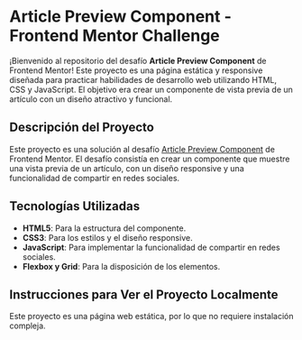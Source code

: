 # Article Preview Component - Frontend Mentor Challenge

¡Bienvenido al repositorio del desafío **Article Preview Component** de Frontend Mentor! Este proyecto es una página estática y responsive diseñada para practicar habilidades de desarrollo web utilizando HTML, CSS y JavaScript. El objetivo era crear un componente de vista previa de un artículo con un diseño atractivo y funcional.

## Descripción del Proyecto

Este proyecto es una solución al desafío [Article Preview Component](https://www.frontendmentor.io/challenges/article-preview-component-dYBN_pYFT) de Frontend Mentor. El desafío consistía en crear un componente que muestre una vista previa de un artículo, con un diseño responsive y una funcionalidad de compartir en redes sociales.

## Tecnologías Utilizadas

- **HTML5**: Para la estructura del componente.
- **CSS3**: Para los estilos y el diseño responsive.
- **JavaScript**: Para implementar la funcionalidad de compartir en redes sociales.
- **Flexbox y Grid**: Para la disposición de los elementos.

## Instrucciones para Ver el Proyecto Localmente

Este proyecto es una página web estática, por lo que no requiere instalación compleja.
